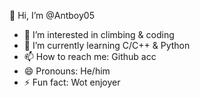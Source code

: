 👋 Hi, I’m @Antboy05
- 👀 I’m interested in climbing & coding
- 🌱 I’m currently learning C/C++ & Python 
- 📫 How to reach me: Github acc
- 😄 Pronouns: He/him
- ⚡ Fun fact: Wot enjoyer

<!---
Antboy05/Antboy05 is a ✨ special ✨ repository because its `README.md` (this file) appears on your GitHub profile.
You can click the Preview link to take a look at your changes.
--->
